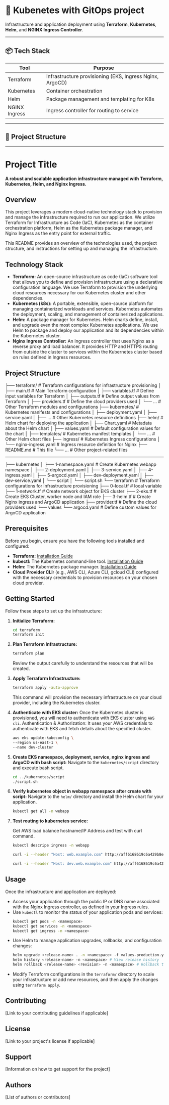 # 🚀 Kubenetes with GitOps project

Infrastructure and application deployment using **Terraform**, **Kubernetes**, **Helm**, and **NGINX Ingress Controller**.

---

## 📦 Tech Stack

| Tool        | Purpose                                      |
|-------------|----------------------------------------------|
| Terraform   | Infrastructure provisioning (EKS, Ingress Nginx, ArgoCD)   |
| Kubernetes  | Container orchestration                      |
| Helm        | Package management and templating for K8s    |
| NGINX Ingress | Ingress controller for routing to service       |

---

## 🧭 Project Structure

---

# Project Title

**A robust and scalable application infrastructure managed with Terraform, Kubernetes, Helm, and Nginx Ingress.**

## Overview

This project leverages a modern cloud-native technology stack to provision and manage the infrastructure required to run our application. We utilize Terraform for Infrastructure as Code (IaC), Kubernetes as the container orchestration platform, Helm as the Kubernetes package manager, and Nginx Ingress as the entry point for external traffic.

This README provides an overview of the technologies used, the project structure, and instructions for setting up and managing the infrastructure.

## Technology Stack

* **Terraform:** An open-source infrastructure as code (IaC) software tool that allows you to define and provision infrastructure using a declarative configuration language. We use Terraform to provision the underlying cloud resources necessary for our Kubernetes cluster and other dependencies.
* **Kubernetes (k8s):** A portable, extensible, open-source platform for managing containerized workloads and services. Kubernetes automates the deployment, scaling, and management of containerized applications.
* **Helm:** A package manager for Kubernetes. Helm charts define, install, and upgrade even the most complex Kubernetes applications. We use Helm to package and deploy our application and its dependencies within the Kubernetes cluster.
* **Nginx Ingress Controller:** An Ingress controller that uses Nginx as a reverse proxy and load balancer. It provides HTTP and HTTPS routing from outside the cluster to services within the Kubernetes cluster based on rules defined in Ingress resources.

## Project Structure



├── terraform/        # Terraform configurations for infrastructure provisioning
│   ├── main.tf       # Main Terraform configuration
│   ├── variables.tf  # Define input variables for Terraform
│   ├── outputs.tf    # Define output values from Terraform
│   ├── providers.tf  # Define the cloud providers used
│   └── ...           # Other Terraform modules and configurations
├── kubernetes/       # Kubernetes manifests and configurations
│   ├── deployment.yaml
│   ├── service.yaml
│   ├── ...           # Other Kubernetes resource definitions
├── helm/             # Helm chart for deploying the application
│   ├── Chart.yaml    # Metadata about the Helm chart
│   ├── values.yaml   # Default configuration values for the chart
│   ├── templates/    # Kubernetes manifest templates
│   └── ...           # Other Helm chart files
├── ingress/          # Kubernetes Ingress configurations
│   └── nginx-ingress.yaml # Ingress resource definition for Nginx
├── README.md         # This file
└── ...               # Other project-related files



---

├── kubernetes
│   ├── 1-namespace.yaml    # Create Kubernetes webapp namespace
│   ├── 2-deployment.yaml
│   ├── 3-service.yaml
│   ├── 4-ingress.yaml
│   ├── 5-argocd.yaml
│   ├── dev-deployment.yaml
│   ├── dev-service.yaml
│   └── script
│       └── script.sh
└── terraform               # Terraform configurations for infrastructure provisioning
    ├── 0-local.tf          # local variable
    ├── 1-network.tf        # Create network object for EKS cluster
    ├── 2-eks.tf            # Create EKS Cluster, worker node and IAM role
    ├── 3-helm.tf           # Create Nginx ingress and ArgoCD application
    ├── provider.tf         # Define the cloud providers used
    └── values
        └── argocd.yaml     # Define custom values for ArgoCD application


## Prerequisites

Before you begin, ensure you have the following tools installed and configured:

* **Terraform:** [Installation Guide](https://developer.hashicorp.com/terraform/downloads)
* **kubectl:** The Kubernetes command-line tool. [Installation Guide](https://kubernetes.io/docs/tasks/tools/)
* **Helm:** The Kubernetes package manager. [Installation Guide](https://helm.sh/docs/intro/install/)
* **Cloud Provider CLI:** (e.g., AWS CLI, Azure CLI, gcloud CLI) configured with the necessary credentials to provision resources on your chosen cloud provider.

## Getting Started

Follow these steps to set up the infrastructure:

1.  **Initialize Terraform:**
    ```bash
    cd terraform
    terraform init
    ```

2.  **Plan Terraform Infrastructure:**
    ```bash
    terraform plan
    ```
    Review the output carefully to understand the resources that will be created.

3.  **Apply Terraform Infrastructure:**
    ```bash
    terraform apply -auto-approve
    ```
    This command will provision the necessary infrastructure on your cloud provider, including the Kubernetes cluster.

4.  **Authenticate with EKS cluster:**
    Once the Kubernetes cluster is provisioned, you will need to authenticate with EKS cluster using `AWS cli`.
    Authentication & Authorization: It uses your AWS credentials to authenticate with EKS and fetch details about the specified cluster.
     ```bash
    aws eks update-kubeconfig \
    --region us-east-1 \
    --name dev-cluster
    ```

5.  **Create EKS namespace, deployment, service, nginx ingress and ArgoCD with bash script:**
    Navigate to the `kubernetes/script` directory and execute bash script.
    ```bash
    cd ../kubernetes/script
    ./script.sh
    ```

6.  **Verify kubernetes object in webapp namespace after create with script:**
    Navigate to the `helm/` directory and install the Helm chart for your application.
    ```bash
    kubectl get all -n webapp
    ```

7.  **Test routing to kubernetes service:**

    Get AWS load balance hostname/IP Address and test with curl command.
     ```bash
    kubectl descripe ingress -n webapp

    curl -i --header "Host: web.example.com" http://aff6168619c6a429b8e1e4b660a00173-1339339846.us-east-1.elb.amazonaws.com

    curl -i --header "Host: dev.web.example.com" http://aff6168619c6a429b8e1e4b660a00173-1339339846.us-east-1.elb.amazonaws.com
    ```
## Usage

Once the infrastructure and application are deployed:

* Access your application through the public IP or DNS name associated with the Nginx Ingress controller, as defined in your Ingress rules.
* Use `kubectl` to monitor the status of your application pods and services:
    ```bash
    kubectl get pods -n <namespace>
    kubectl get services -n <namespace>
    kubectl get ingress -n <namespace>
    ```
* Use Helm to manage application upgrades, rollbacks, and configuration changes:
    ```bash
    helm upgrade <release-name> . -n <namespace> -f values-production.yaml # Example upgrade
    helm history <release-name> -n <namespace> # View release history
    helm rollback <release-name> <revision> -n <namespace> # Rollback to a previous revision
    ```
* Modify Terraform configurations in the `terraform/` directory to scale your infrastructure or add new resources, and then apply the changes using `terraform apply`.

## Contributing

[Link to your contributing guidelines if applicable]

## License

[Link to your project's license if applicable]

## Support

[Information on how to get support for the project]

## Authors

[List of authors or contributors]